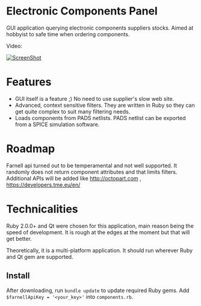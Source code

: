 Electronic Components Panel
===========================

GUI application querying electronic components suppliers stocks. Aimed at hobbyist to safe time when ordering components.

Video:

[![ScreenShot](http://img.youtube.com/vi/w-hu01Cg7yE/0.jpg)](http://youtu.be/w-hu01Cg7yE)

# Features

* GUI itself is a feature ;) No need to use supplier's slow web site.
* Advanced, context sensitive filters. They are written in Ruby so they can get quite complex to suit many filtering needs.
* Loads components from PADS netlists. PADS netlist can be exported from a SPICE simulation software.

# Roadmap

Farnell api turned out to be temperamental and not well supported. It randomly does not return component attributes and that limits filters.
Additional APIs will be added like http://octopart.com , https://developers.tme.eu/en/ 

# Technicalities
Ruby 2.0.0+ and Qt were chosen for this application, main reason being the speed of development. It is rough at the edges at the moment but that will get better.

Theoretically, it is a multi-platform application. It should run wherever Ruby and Qt gem are supported.

## Install

After downloading, run `bundle update` to update required Ruby gems. Add `$farnellApiKey = '<your_key>'` into `components.rb`.
